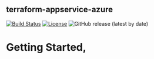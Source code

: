 ## terraform-appservice-azure

[![Build Status](https://github.com/terraform-docs/terraform-docs/workflows/ci/badge.svg)](https://github.com/yanehi/terraform-appservice-azure/actions)
[![License](https://img.shields.io/github/license/terraform-docs/terraform-docs)](https://github.com/yanehi/terraform-appservice-azure/blob/master/LICENSE)
![GitHub release (latest by date)](https://img.shields.io/github/v/release/yanehi/terraform-appservice-azure?display_name=release)

# Getting Started‚